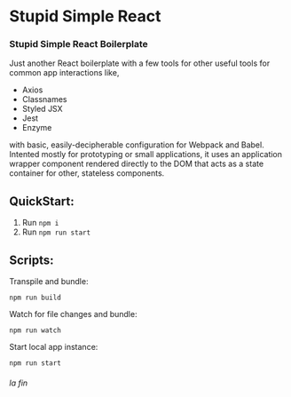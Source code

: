 # Stupid Simple React
### Stupid Simple React Boilerplate
Just another React boilerplate with a few tools for other useful tools for common app interactions like,
* Axios
* Classnames
* Styled JSX
* Jest
* Enzyme

with basic, easily-decipherable configuration for Webpack and Babel. Intented mostly for prototyping or small applications, it uses an application wrapper component rendered directly to the DOM that acts as a state container for other, stateless components.

## QuickStart:
1. Run ```npm i```
1. Run ```npm run start```

## Scripts:
Transpile and bundle: 
```
npm run build
```

Watch for file changes and bundle:
```
npm run watch
```

Start local app instance:
```
npm run start
```

###### *la fin*
